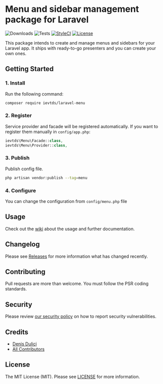 # Menu and sidebar management package for Laravel

![Downloads](https://img.shields.io/packagist/dt/ievtds/laravel-menu)
![Tests](https://img.shields.io/github/actions/workflow/status/ievtds/laravel-menu/tests.yml?label=tests)
[![StyleCI](https://github.styleci.io/repos/180763610/shield?style=flat&branch=master)](https://styleci.io/repos/180763610)
[![License](https://img.shields.io/github/license/ievtds/laravel-menu)](LICENSE.md)

This package intends to create and manage menus and sidebars for your Laravel app. It ships with ready-to-go presenters and you can create your own ones.

## Getting Started

### 1. Install

Run the following command:

```bash
composer require ievtds/laravel-menu
```

### 2. Register

Service provider and facade will be registered automatically. If you want to register them manually in `config/app.php`:

```php
ievtds\Menu\Facade::class,
ievtds\Menu\Provider::class,
```

### 3. Publish

Publish config file.

```bash
php artisan vendor:publish --tag=menu
```

### 4. Configure

You can change the configuration from `config/menu.php` file

## Usage

Check out the [wiki](../../wiki) about the usage and further documentation.

## Changelog

Please see [Releases](../../releases) for more information what has changed recently.

## Contributing

Pull requests are more than welcome. You must follow the PSR coding standards.

## Security

Please review [our security policy](https://github.com/ievtds/laravel-menu/security/policy) on how to report security vulnerabilities.

## Credits

- [Denis Duliçi](https://github.com/denisdulici)
- [All Contributors](../../contributors)

## License

The MIT License (MIT). Please see [LICENSE](LICENSE.md) for more information.
